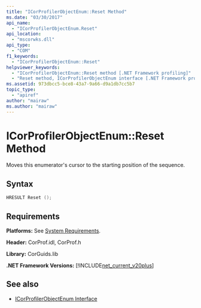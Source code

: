 ```yaml
---
title: "ICorProfilerObjectEnum::Reset Method"
ms.date: "03/30/2017"
api_name: 
  - "ICorProfilerObjectEnum.Reset"
api_location: 
  - "mscorwks.dll"
api_type: 
  - "COM"
f1_keywords: 
  - "ICorProfilerObjectEnum::Reset"
helpviewer_keywords: 
  - "ICorProfilerObjectEnum::Reset method [.NET Framework profiling]"
  - "Reset method, ICorProfilerObjectEnum interface [.NET Framework profiling]"
ms.assetid: 973dbcc5-bce8-43a7-9a66-d9a1db7cc5b7
topic_type: 
  - "apiref"
author: "mairaw"
ms.author: "mairaw"
---
```

# ICorProfilerObjectEnum::Reset Method
Moves this enumerator's cursor to the starting position of the sequence.  
  
## Syntax  
  
```cpp  
HRESULT Reset ();  
```  
  
## Requirements  
 **Platforms:** See [System Requirements](../../../../docs/framework/get-started/system-requirements.md).  
  
 **Header:** CorProf.idl, CorProf.h  
  
 **Library:** CorGuids.lib  
  
 **.NET Framework Versions:** [!INCLUDE[net_current_v20plus](../../../../includes/net-current-v20plus-md.md)]  
  
## See also

- [ICorProfilerObjectEnum Interface](../../../../docs/framework/unmanaged-api/profiling/icorprofilerobjectenum-interface.md)
